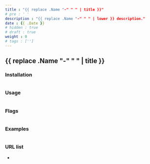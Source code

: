 ```yaml
---
title : "{{ replace .Name "-" " " | title }}"
# pre : ' '
description : "{{ replace .Name "-" " " | lower }} description."
date : {{ .Date }}
# hidden : true
# draft : true
weight : 0
# tags : ['']
---
```


## {{ replace .Name "-" " " | title }}

### Installation

```plain

```

### Usage

```plain

```

### Flags

```plain

```

### Examples

```plain

```

### URL list

* []()
